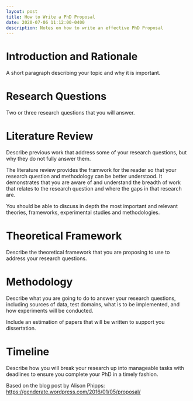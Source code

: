 ```yaml
---
layout: post
title: How to Write a PhD Proposal
date: 2020-07-06 11:12:00-0400
description: Notes on how to write an effective PhD Proposal
---
```

# Introduction and Rationale

A short paragraph describing your topic and why it is important. 

# Research Questions

Two or three research questions that you will answer.

# Literature Review

Describe previous work that address some of your research questions, but why they do not fully answer them.

The literature review provides the framwork for the reader so that your research question and methodology can be better understood.  It demonstrates that you are aware of and understand the breadth of work that relates to the research question and where the gaps in that research are.

You should be able to discuss in depth the most important and relevant theories, frameworks, experimental studies and methodologies.  

# Theoretical Framework

Describe the theoretical framework that you are proposing to use to address your research questions.

# Methodology

Describe what you are going to do to answer your research questions, including sources of data, test domains, what is to be implemented, and how experiments will be conducted.

Include an estimation of papers that will be written to support you dissertation.

# Timeline
Describe how you will break your research up into manageable tasks with deadlines to ensure you complete your PhD in a timely fashion.


Based on the blog post by Alison Phipps: https://genderate.wordpress.com/2016/01/05/proposal/
